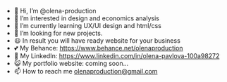 - 👋 Hi, I’m @olena-production
- 👀 I’m interested in design and economics analysis
- 🌱 I’m currently learning UX/UI design and html/css
- 💞️ I’m looking for new projects.
- 😃 In result you will have ready website for your business
- 💕 My Behance: https://www.behance.net/olenaproduction
- 🤳 My LinkedIn: https://www.linkedin.com/in/olena-pavlova-100a98272
- 😺 My portfolio website: coming soon...
- 📫 How to reach me olenaproduction@gmail.com
